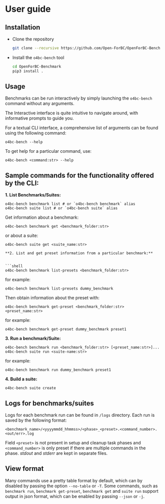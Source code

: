 # User guide

## Installation

-   Clone the repository
    ```bash
    git clone --recursive https://github.com/Open-ForBC/OpenForBC-Benchmark.git
    ```

-   Install the `o4bc-bench` tool
    ```bash
    cd OpenForBC-Benchmark
    pip3 install .
    ```

## Usage

Benchmarks can be run interactively by simply launching the `o4bc-bench` command
without any arguments.

The Interactive interface is quite intuitive to navigate around, with
informative prompts to guide you.


For a textual CLI interface, a comprehensive list of arguments can be found
using the following command:

```shell
o4bc-bench --help
```

To get help for a particular command, use:

```shell
o4bc-bench <command:str> --help
```

## Sample commands for the functionality offered by the CLI:

**1. List Benchmarks/Suites:**

```shell
o4bc-bench benchmark list # or `o4bc-bench benchmark` alias
o4bc-bench suite list # or `o4bc-bench suite` alias
```

Get information about a benchmark:

```shell
o4bc-bench benchmark get <benchmark_folder:str>
```

or about a suite:

```shell
o4bc-bench suite get <suite_name:str>

**2. List and get preset information from a particular benchmark:**


```shell
o4bc-bench benchmark list-presets <benchmark_folder:str>
```

for example:

```shell
o4bc-bench benchmark list-presets dummy_benchmark
```

Then obtain information about the preset with:

```shell
o4bc-bench benchmark get-preset <benchmark_folder:str> <preset_name:str>
```

for example:

```shell
o4bc-bench benchmark get-preset dummy_benchmark preset1
```

**3. Run a benchmark/Suite:**


```shell
o4bc-bench benchmark run <benchmark_folder:str> [<preset_name:str>]...
o4bc-bench suite run <suite-name:str>
```
for example:

```shell
o4bc-bench benchmark run dummy_benchmark preset1
```

**4. Build a suite:**
```shell
o4bc-bench suite create
```

## Logs for benchmarks/suites

Logs for each benchmark run can be found in ```/logs``` directory. Each run is
saved by the following format:


```<benchmark_name>/<yyyymmdd_hhmmss>/<phase>_<preset>.<command_number>.<out/err>.log```

Field `<preset>` is not present in setup and cleanup task phases and
`<command_number>` is only preset if there are multiple commands in the phase.
_stdout_ and _stderr_ are kept in separate files.


## View format

Many commands use a pretty table format by default, which can by disabled by
passing the option `--no-table` or `-T`. Some commands, such as `benchmark run`,
`benchmark get-preset`, `benchmark get` and `suite run` support output in json
format, which can be enabled by passing `--json` or `-j`.
